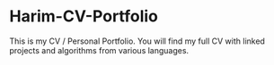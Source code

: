 # Harim-CV-Portfolio
This is my CV / Personal Portfolio. You will find my full CV with linked projects and algorithms from various languages.
